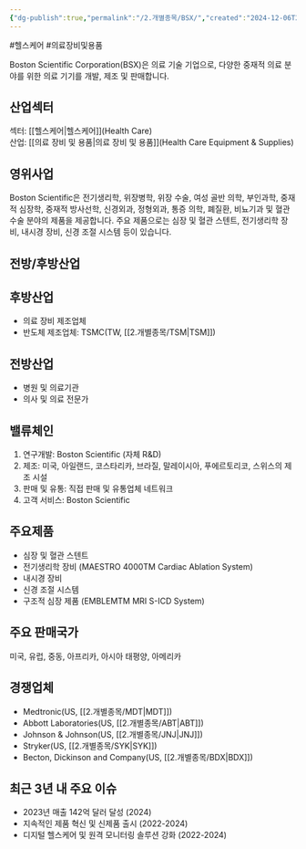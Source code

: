 ```yaml
---
{"dg-publish":true,"permalink":"/2.개별종목/BSX/","created":"2024-12-06T22:06:37.135+09:00","updated":"2025-07-29T21:37:04.432+09:00"}
---
```


#헬스케어 #의료장비및용품 


Boston Scientific Corporation(BSX)은 의료 기술 기업으로, 다양한 중재적 의료 분야를 위한 의료 기기를 개발, 제조 및 판매합니다.

## 산업섹터

섹터: [[헬스케어\|헬스케어]](Health Care)  
산업: [[의료 장비 및 용품\|의료 장비 및 용품]](Health Care Equipment & Supplies)

## 영위사업

Boston Scientific은 전기생리학, 위장병학, 위장 수술, 여성 골반 의학, 부인과학, 중재적 심장학, 중재적 방사선학, 신경외과, 정형외과, 통증 의학, 폐질환, 비뇨기과 및 혈관 수술 분야의 제품을 제공합니다. 주요 제품으로는 심장 및 혈관 스텐트, 전기생리학 장비, 내시경 장비, 신경 조절 시스템 등이 있습니다.

## 전방/후방산업

## 후방산업

- 의료 장비 제조업체
- 반도체 제조업체: TSMC(TW, [[2.개별종목/TSM\|TSM]])

## 전방산업

- 병원 및 의료기관
- 의사 및 의료 전문가

## 밸류체인

1. 연구개발: Boston Scientific (자체 R&D)
2. 제조: 미국, 아일랜드, 코스타리카, 브라질, 말레이시아, 푸에르토리코, 스위스의 제조 시설
3. 판매 및 유통: 직접 판매 및 유통업체 네트워크
4. 고객 서비스: Boston Scientific

## 주요제품

- 심장 및 혈관 스텐트
- 전기생리학 장비 (MAESTRO 4000TM Cardiac Ablation System)
- 내시경 장비
- 신경 조절 시스템
- 구조적 심장 제품 (EMBLEMTM MRI S-ICD System)

## 주요 판매국가

미국, 유럽, 중동, 아프리카, 아시아 태평양, 아메리카

## 경쟁업체

- Medtronic(US, [[2.개별종목/MDT\|MDT]])
- Abbott Laboratories(US, [[2.개별종목/ABT\|ABT]])
- Johnson & Johnson(US, [[2.개별종목/JNJ\|JNJ]])
- Stryker(US, [[2.개별종목/SYK\|SYK]])
- Becton, Dickinson and Company(US, [[2.개별종목/BDX\|BDX]])

## 최근 3년 내 주요 이슈

- 2023년 매출 142억 달러 달성 (2024)
- 지속적인 제품 혁신 및 신제품 출시 (2022-2024)
- 디지털 헬스케어 및 원격 모니터링 솔루션 강화 (2022-2024)